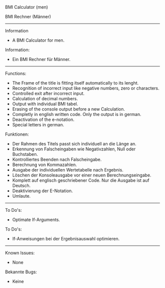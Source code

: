 BMI Calculator (men)

BMI Rechner (Männer)

***

Information
- A BMI Calculator for men.
  
Information:
- Ein BMI Rechner für Männer.

***

Functions:
- The Frame of the title is fitting itself automatically to its lenght.
- Recognition of incorrect input like negative numbers, zero or characters.
- Controlled exit after incorrect input.
- Calculation of decimal numbers.
- Output with individual BMI tabel.
- Erasing of the console output before a new Calculation.
- Completly in english written code. Only the output is in german.
- Deactivation of the e-notation.
- Special letters in german.
  
Funktionen:
- Der Rahmen des Titels passt sich individuell an die Länge an.
- Erkennung von Falscheingaben wie Negativzahlen, Null oder Buchstaben.
- Kontrolliertes Beenden nach Falscheingabe.
- Berechnung von Kommazahlen.
- Ausgabe der individuellen Wertetabelle nach Ergebnis.
- Löschen der Konsoleausgabe vor einer neuen Berechnungseingabe.
- Komplett auf englisch geschriebener Code. Nur die Ausgabe ist auf Deutsch.
- Deaktivierung der E-Notation.
- Umlaute.

***

To Do's:
- Optimate If-Arguments.
  
To Do's:
- If-Anweisungen bei der Ergebnisauswahl optimieren.

***

Known Issues:
- None
  
Bekannte Bugs:
- Keine
